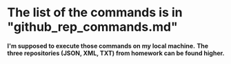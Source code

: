 # The list of the commands is in "github_rep_commands.md"
__I'm supposed to execute those commands on my local machine.__
__The three repositories (JSON, XML, TXT) from homework can be found higher.__
